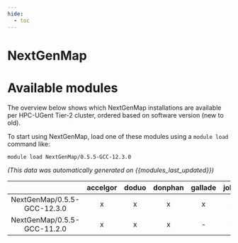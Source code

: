 ```yaml
---
hide:
  - toc
---
```


NextGenMap
==========

# Available modules


The overview below shows which NextGenMap installations are available per HPC-UGent Tier-2 cluster, ordered based on software version (new to old).

To start using NextGenMap, load one of these modules using a `module load` command like:

```shell
module load NextGenMap/0.5.5-GCC-12.3.0
```

*(This data was automatically generated on {{modules_last_updated}})*  

| |accelgor|doduo|donphan|gallade|joltik|shinx|skitty|
| :---: | :---: | :---: | :---: | :---: | :---: | :---: | :---: |
|NextGenMap/0.5.5-GCC-12.3.0|x|x|x|x|-|x|x|
|NextGenMap/0.5.5-GCC-11.2.0|x|x|x|-|-|-|-|
